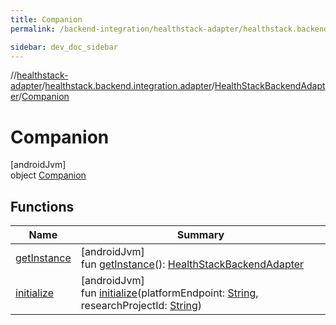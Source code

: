 ```yaml
---
title: Companion
permalink: /backend-integration/healthstack-adapter/healthstack.backend.integration.adapter/-health-stack-backend-adapter/-companion/index.html

sidebar: dev_doc_sidebar
---
```

//[healthstack-adapter](../../../../healthstack-adapter.html)/[healthstack.backend.integration.adapter](../../index.html)/[HealthStackBackendAdapter](../index.html)/[Companion](index.html)



# Companion



[androidJvm]\
object [Companion](index.html)



## Functions


| Name | Summary |
|---|---|
| [getInstance](get-instance.html) | [androidJvm]<br>fun [getInstance](get-instance.html)(): [HealthStackBackendAdapter](../index.html) |
| [initialize](initialize.html) | [androidJvm]<br>fun [initialize](initialize.html)(platformEndpoint: [String](https://kotlinlang.org/api/latest/jvm/stdlib/kotlin/-string/index.html), researchProjectId: [String](https://kotlinlang.org/api/latest/jvm/stdlib/kotlin/-string/index.html)) |

